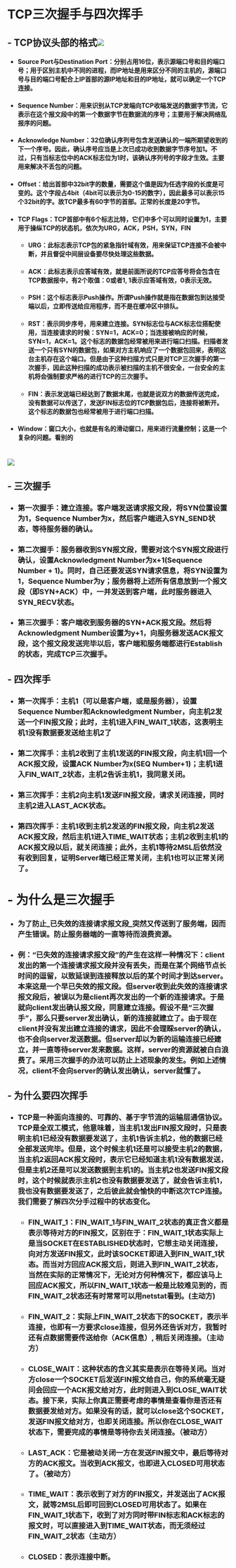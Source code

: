 # TCP三次握手与四次挥手

## - TCP协议头部的格式![](/assets/jellythinkTCP3.jpg)

* #### Source Port与Destination Port：分别占用16位，表示源端口号和目的端口号；用于区别主机中不同的进程，而IP地址是用来区分不同的主机的，源端口号与目的端口号配合上IP首部的源IP地址和目的IP地址，就可以确定一个TCP连接。
* #### Sequence Number：用来识别从TCP发端向TCP收端发送的数据字节流，它表示在这个报文段中的第一个数据字节在数据流的序号；主要用于解决网络乱报序的问题。
* #### Acknowledge Number：32位确认序列号包含发送确认的一端所期望收到的下一个序号。因此，确认序号应当是上次已成功收到数据字节序号加1。不过，只有当标志位中的ACK标志位为1时，该确认序列号的字段才生效。主要用来解决不丢包的问题。
* #### Offset：给出首部中32bit字的数量，需要这个值是因为任选字段的长度是可变的。这个字段占4bit（4bit可以表示为0-15的数字），因此最多可以表示15个32bit的字。故TCP最多有60字节的首部。正常的长度是20字节。
* #### TCP Flags：TCP首部中有6个标志比特，它们中多个可以同时设置为1，主要用于操纵TCP的状态机，依次为URG，ACK，PSH，SYN，FIN

  * #### URG：此标志表示TCP包的紧急指针域有效，用来保证TCP连接不会被中断，并且督促中间层设备要尽快处理这些数据。
  * #### ACK：此标志表示应答域有效，就是前面所说的TCP应答号将会包含在TCP数据报中，有2个取值：0或者1, 1表示应答域有效，0表示无效。
  * #### PSH：这个标志表示Push操作。所谓Push操作就是指在数据包到达接受端以后，立即传送给应用程序，而不是在缓冲区中排队。
  * #### RST：表示同步序号，用来建立连接。SYN标志位与ACK标志位搭配使用，当连接请求的时候：SYN=1，ACK=0；当连接被响应的时候，SYN=1，ACK=1。这个标志的数据包经常被用来进行端口扫描。扫描者发送一个只有SYN的数据包，如果对方主机响应了一个数据包回来，表明这台主机存在这个端口。但是由于这种扫描方式只是对TCP三次握手的第一次握手，因此这种扫描的成功表示被扫描的主机不很安全，一台安全的主机将会强制要求严格的进行TCP的三次握手。
  * #### FIN：表示发送端已经达到了数据末尾，也就是说双方的数据传送完成，没有数据可以传送了，发送FIN标志位的TCP数据包后，连接将被断开。这个标志的数据包也经常被用于进行端口扫描。
* #### Window：窗口大小，也就是有名的滑动窗口，用来进行流量控制；这是一个复杂的问题。看别的

# ![](/assets/jellythinkTCP4.jpg)

## - 三次握手

* ### 第一次握手：建立连接。客户端发送请求报文段，将SYN位置设置为1，Sequence Number为x，然后客户端进入SYN\_SEND状态，等待服务器的确认。
* ### 第二次握手：服务器收到SYN报文段，需要对这个SYN报文段进行确认，设置Acknowledgment Number为x+1\(Sequence Number + 1\)。同时，自己还要发送SYN请求信息，将SYN设置为1，Sequence Number为y；服务器将上述所有信息放到一个报文段（即SYN+ACK）中，一并发送到客户端，此时服务器进入SYN\_RECV状态。
* ### 第三次握手：客户端收到服务器的SYN+ACK报文段。然后将Acknowledgment Number设置为y+1，向服务器发送ACK报文段，这个报文段发送完毕以后，客户端和服务端都进行Establish的状态，完成TCP三次握手。

## - 四次挥手

* ### 第一次挥手：主机1（可以是客户端，或是服务器），设置Sequence Number和Acknowledgment Number，向主机2发送一个FIN报文段；此时，主机1进入FIN\_WAIT\_1状态，这表明主机1没有数据要发送给主机2了
* ### 第二次挥手：主机2收到了主机1发送的FIN报文段，向主机1回一个ACK报文段，设置ACK Number为x\(SEQ Number+1\)；主机1进入FIN\_WAIT\_2状态，主机2告诉主机1，我同意关闭。
* ### 第三次挥手：主机2向主机1发送FIN报文段，请求关闭连接，同时主机2进入LAST\_ACK状态。
* ### 第四次挥手：主机1收到主机2发送的FIN报文段，向主机2发送ACK报文段，然后主机1进入TIME\_WAIT状态；主机2收到主机1的ACK报文段以后，就关闭连接；此外，主机1等待2MSL后依然没有收到回复，证明Server端已经正常关闭，主机1也可以正常关闭了。

# - 为什么是三次握手

* ### 为了防止_已失效的连接请求报文段_突然又传送到了服务端，因而产生错误。防止服务器端的一直等待而浪费资源。
* ### 例：“已失效的连接请求报文段”的产生在这样一种情况下：client发出的第一个连接请求报文段并没有丢失，而是在某个网络节点长时间的逗留，以致延误到连接释放以后的某个时间才到达server。本来这是一个早已失效的报文段。但server收到此失效的连接请求报文段后，被误以为是client再次发出的一个新的连接请求。于是就向client发出确认报文段，同意建立连接。假设不是“三次握手”，那么只要server发出确认，新的连接就建立了。由于现在client并没有发出建立连接的请求，因此不会理睬server的确认，也不会向server发送数据。但server却以为新的运输连接已经建立，并一直等待server发来数据。这样，server的资源就被白白浪费了。采用三次握手的办法可以防止上述现象的发生。例如上述情况，client不会向server的确认发出确认，server就懂了。

## - 为什么要四次挥手

* ### TCP是一种面向连接的、可靠的、基于字节流的运输层通信协议。TCP是全双工模式，他意味着，当主机1发出FIN报文段时，只是表明主机1已经没有数据要发送了，主机1告诉主机2，他的数据已经全部发送完毕。但是，这个时候主机1还是可以接受主机2的数据，当主机2返回ACK报文段时，表示它已经知道主机1没有数据发送，但是主机2还是可以发送数据到主机1的。当主机2也发送FIN报文段时，这个时候就表示主机2也没有数据要发送了，就会告诉主机1，我也没有数据要发送了，之后彼此就会愉快的中断这次TCP连接。我们需要了解四次分手过程中的状态变化。

  * ### FIN\_WAIT\_1：FIN\_WAIT\_1与FIN\_WAIT\_2状态的真正含义都是表示等待对方的FIN报文，区别在于：FIN\_WAIT\_1状态实际上是当SOCKET在ESTABLISHED状态时，它想主动关闭连接，向对方发送FIN报文，此时该SOCKET即进入到FIN\_WAIT\_1状态。而当对方回应ACK报文后，则进入到FIN\_WAIT\_2状态，当然在实际的正常情况下，无论对方何种情况下，都应该马上回应ACK报文，所以FIN\_WAIT\_1状态一般是比较难见到的，而FIN\_WAIT\_2状态还有时常常可以用netstat看到。\(主动方\)
  * ### FIN\_WAIT\_2：实际上FIN\_WAIT\_2状态下的SOCKET，表示半连接，也即有一方要求close连接，但另外还告诉对方，我暂时还有点数据需要传送给你（ACK信息）, 稍后关闭连接。（主动方）

  * ### CLOSE\_WAIT：这种状态的含义其实是表示在等待关闭。当对方close一个SOCKET后发送FIN报文给自己，你的系统毫无疑问会回应一个ACK报文给对方，此时则进入到CLOSE\_WAIT状态。接下来，实际上你真正需要考虑的事情是查看你是否还有数据要发给对方。如果没有的话，就可以close这个SOCKET，发送FIN报文给对方，也即关闭连接。所以你在CLOSE\_WAIT状态下，需要完成的事情是等待你去关闭连接。（被动方）
  * ### LAST\_ACK：它是被动关闭一方在发送FIN报文中，最后等待对方的ACK报文。当收到ACK报文，也即进入CLOSED可用状态了。（被动方）
  * ### TIME\_WAIT：表示收到了对方的FIN报文，并发送出了ACK报文，就等2MSL后即可回到CLOSED可用状态了。如果在FIN\_WAIT\_1状态下，收到了对方同时带FIN标志和ACK标志的报文时，可以直接进入到TIME\_WAIT状态，而无须经过FIN\_WAIT\_2状态（主动方）
  * ### CLOSED：表示连接中断。



